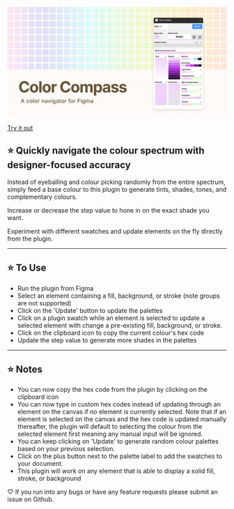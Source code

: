 ![Figma Color Compass](./colorartwork.jpg)

[Try it out](https://www.figma.com/community/plugin/754415266574382747)

## ⭐️ Quickly navigate the colour spectrum with designer-focused accuracy


Instead of eyeballing and colour picking randomly from the entire spectrum, simply feed a base colour to this plugin to generate tints, shades, tones, and complementary colours.

Increase or decrease the step value to hone in on the exact shade you want.

Experiment with different swatches and update elements on the fly directly from the plugin.

---

## ⭐️ To Use

- Run the plugin from Figma
- Select an element containing a fill, background, or stroke (note groups are not supported)
- Click on the 'Update' button to update the palettes
- Click on a plugin swatch while an element is selected to update a selected element with change a pre-existing fill, background, or stroke.
- Click on the clipboard icon to copy the current colour's hex code
- Update the step value to generate more shades in the palettes

---

## ⭐️ Notes

- You can now copy the hex code from the plugin by clicking on the clipboard icon
- You can now type in custom hex codes instead of updating through an element on the canvas if no element is currently selected. Note that if an element is selected on the canvas and the hex code is updated manually thereafter, the plugin will default to selecting the colour from the selected element first meaning any manual input will be ignored.
- You can keep clicking on 'Update' to generate random colour palettes based on your previous selection.
- Click on the plus button next to the palette label to add the swatches to your document.
- This plugin will work on any element that is able to display a solid fill, stroke, or background

♡ If you run into any bugs or have any feature requests please submit an issue on Github.
